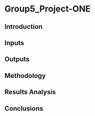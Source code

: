# Group5_Project-ONE

## Introduction

## Inputs

## Outputs

## Methodology

## Results Analysis

## Conclusions

